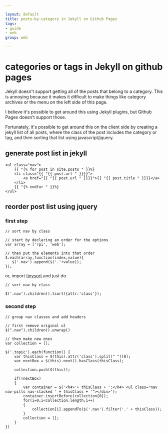```yaml
---

layout: default
title: posts-by-category in Jekyll on Github Pages
tags:
- guide
- web
group: web

---
```


# categories or tags in Jekyll on github pages

Jekyll doesn't support getting all of the posts that belong to a category. This is annoying because it makes it difficult to make things like category archives or the menu on the left side of this page. 

I believe it's possible to get around this using Jekyll plugins, but Github Pages doesn't support those.

Fortunately, it's possible to get around this on the client side by creating a jekyll list of all posts, where the class of the post includes the category or tag, and then sorting that list using javascript/jquery.

## generate post list in jekyll

	<ul class="nav">
		{{ "{% for post in site.posts " }}%}
		<li class="{{ "{{ post.url " }}}}">
		    <a href="{{ "{{ post.url " }}}}">{{ "{{ post.title " }}}}</a>
		</li>
		{{ "{% endfor " }}%}
	</ul>

## reorder post list using jquery

### first step

	// sort nav by class

	// start by declaring an order for the options
	var array = ['rpi', 'web'];

	// then put the elements into that order
	$.each(array,function(index,value){
	   $('.nav').append($('.'+value));
	});

or, import [tinysort](http://tinysort.sjeiti.com/dist/jquery.tinysort.min.js) and just do 
	
	// sort nav by class

	$('.nav').children().tsort({attr:'class'});

### second step

	// group nav classes and add headers

	// first remove original ul
	$(".nav").children().unwrap()

	// then make new ones
	var collection = [];

	$('.topic').each(function() {
	    var thisClass = $(this).attr('class').split(" ")[0];
	    var nextBox = $(this).next().hasClass(thisClass);
	    
	    collection.push($(this));
	    
	    if(!nextBox)
	    {
	        var container = $('<h4>'+ thisClass + ':</h4> <ul class="nav nav-pills nav-stacked ' + thisClass + '"></div>');
	        container.insertBefore(collection[0]);
	        for(i=0;i<collection.length;i++)
	        {
	            collection[i].appendTo($('.nav').filter('.' + thisClass));
	        }
	        collection = [];
	    }
	})
